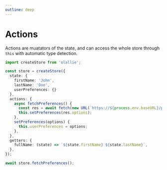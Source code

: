 ```yaml
---
outline: deep
---
```

# Actions

Actions are muatators of the state, and can access the whole store through `this` with automatic type detection.

```ts
import createStore from 'olallie';

const store = createStore({
  state: {
    firstName: 'John',
    lastName: 'Doe',
    userPreferences: {}
  },
  actions: {
    async fetchPreferences() {
      const res = await fetch(new URL(`https://${process.env.baseURL}/prefs/${this.fullName}`));
      this.setPreferences(res.options);
    },
    setPreferences(options) {
      this.userPreferences = options;
    },
  },
  getters: {
    fullName: (state) => `${state.firstName} ${state.lastName}`,
  },
});

await store.fetchPreferences();
```

